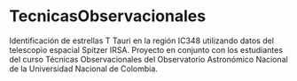# TecnicasObservacionales
Identificación de estrellas T Tauri en la región IC348 utilizando datos del telescopio espacial Spitzer IRSA. Proyecto en conjunto con los estudiantes del curso Técnicas Observacionales del Observatorio Astronómico Nacional de la Universidad Nacional de Colombia.
